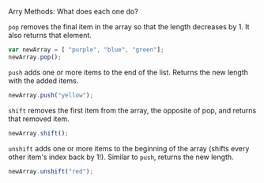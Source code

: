 
Arry Methods: What does each one do?

`pop` removes the final item in the array so that the length decreases by 1. It also returns that element.

``` JavaScript
var newArray = [ "purple", "blue", "green"];
newArray.pop();
```

`push` adds one or more items to the end of the list. Returns the new length with the added items.

``` JavaScript
newArray.push("yellow");
```

`shift` removes the first item from the array, the opposite of pop, and returns that removed item.

``` JavaScript
newArray.shift();
```

`unshift` adds one or more items to the beginning of the array (shifts every other item's index back by 1!). Similar to `push`, returns the new length.

``` JavaScript
newArray.unshift("red");
```
